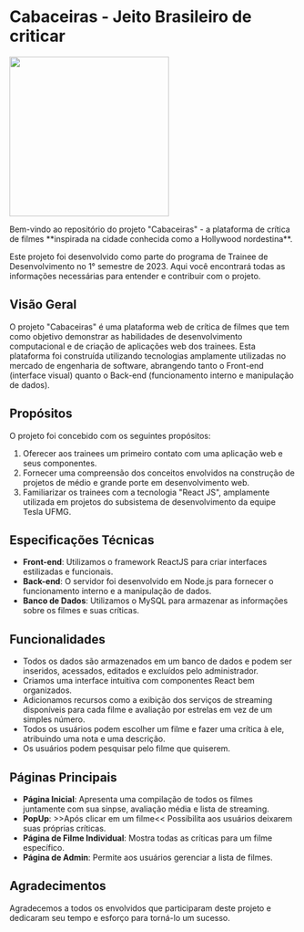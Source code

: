 # Cabaceiras - Jeito Brasileiro de criticar
<img src="https://i.imgur.com/iNdQ4jR.png" style="height:20em"></img>
<p>Bem-vindo ao repositório do projeto "Cabaceiras" - a plataforma de crítica de filmes **inspirada na cidade conhecida como a Hollywood nordestina**.</p>
 <p>Este projeto foi desenvolvido como parte do programa de Trainee de Desenvolvimento no 1° semestre de 2023. Aqui você encontrará todas as informações necessárias para entender e contribuir com o projeto.</p>

## Visão Geral

O projeto "Cabaceiras" é uma plataforma web de crítica de filmes que tem como objetivo demonstrar as habilidades de desenvolvimento computacional e de criação de aplicações web dos trainees. Esta plataforma foi construída utilizando tecnologias amplamente utilizadas no mercado de engenharia de software, abrangendo tanto o Front-end (interface visual) quanto o Back-end (funcionamento interno e manipulação de dados).

## Propósitos

O projeto foi concebido com os seguintes propósitos:

1. Oferecer aos trainees um primeiro contato com uma aplicação web e seus componentes.
2. Fornecer uma compreensão dos conceitos envolvidos na construção de projetos de médio e grande porte em desenvolvimento web.
3. Familiarizar os trainees com a tecnologia "React JS", amplamente utilizada em projetos do subsistema de desenvolvimento da equipe Tesla UFMG.

## Especificações Técnicas

- **Front-end**: Utilizamos o framework ReactJS para criar interfaces estilizadas e funcionais.
- **Back-end**: O servidor foi desenvolvido em Node.js para fornecer o funcionamento interno e a manipulação de dados.
- **Banco de Dados**: Utilizamos o MySQL para armazenar as informações sobre os filmes e suas críticas.

## Funcionalidades

- Todos os dados são armazenados em um banco de dados e podem ser inseridos, acessados, editados e excluídos pelo administrador.
- Criamos uma interface intuitiva com componentes React bem organizados.
- Adicionamos recursos como a exibição dos serviços de streaming disponíveis para cada filme e avaliação por estrelas em vez de um simples número.
- Todos os usuários podem escolher um filme e fazer uma crítica à ele, atribuindo uma nota e uma descrição.
- Os usuários podem pesquisar pelo filme que quiserem.

## Páginas Principais

- **Página Inicial**: Apresenta uma compilação de todos os filmes juntamente com sua sinpse, avaliação média e lista de streaming.
- **PopUp**: >>Após clicar em um filme<< Possibilita aos usuários deixarem suas próprias críticas.
- **Página de Filme Individual**: Mostra todas as críticas para um filme específico.
- **Página de Admin**: Permite aos usuários gerenciar a lista de filmes.

## Agradecimentos

Agradecemos a todos os envolvidos que participaram deste projeto e dedicaram seu tempo e esforço para torná-lo um sucesso. 
